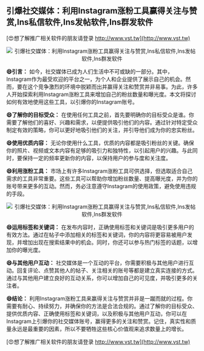 ## **引爆社交媒体：利用Instagram涨粉工具赢得关注与赞赏,Ins私信软件,Ins发帖软件,Ins群发软件**

[😍想了解推广相关软件的朋友请登录 http://www.vst.tw](http://www.vst.tw)

 <center><img src="https://vst.tw/MP4/tuiguang/png/0.png" alt="引爆社交媒体：利用Instagram涨粉工具赢得关注与赞赏,Ins私信软件,Ins发帖软件,Ins群发软件"></center>

**😄引言：**
如今，社交媒体已成为人们生活中不可或缺的一部分。其中，Instagram作为最受欢迎的平台之一，为个人和企业提供了展示自己的机会。然而，要在这个竞争激烈的环境中脱颖而出并赢得关注和赞赏并非易事。为此，许多人开始探索利用Instagram涨粉工具来增加自己的粉丝数量和曝光度。本文将探讨如何有效地使用这些工具，以引爆你的Instagram账号。

**😄了解你的目标受众：**
在使用任何工具之前，首先要明确你的目标受众是谁。你需要了解他们的喜好、兴趣和需求，以便提供吸引他们的内容。通过针对特定受众制定有效的策略，你可以更好地吸引他们的关注，并引导他们成为你的忠实粉丝。

**😄使用优质内容：**
无论你使用什么工具，优质的内容都是吸引粉丝的关键。确保你的照片、视频或文本内容有足够的吸引力和独特性，以引起用户的兴趣。与此同时，要保持一定的频率更新你的内容，以保持用户的参与度和关注度。

**😄利用涨粉工具：**
市场上有许多Instagram涨粉工具可供选择，但选取适合自己需求的工具非常重要。这些工具可以帮助你增加粉丝数量、提高曝光度，并为你的账号带来更多的互动。然而，务必注意遵守Instagram的使用政策，避免使用违规的手段。

 <center><img src="https://vst.tw/MP4/tuiguang/png/8.png" alt="引爆社交媒体：利用Instagram涨粉工具赢得关注与赞赏,Ins私信软件,Ins发帖软件,Ins群发软件"></center>

**😄运用标签和关键词：**
在发布内容时，正确使用标签和关键词是吸引更多用户的有效方法。通过在帖子中添加相关的标签和关键词，你的内容将更容易被用户发现，并增加出现在搜索结果中的机会。同时，你还可以参与热门标签的话题，以增加你的曝光度。

**😄与其他用户互动：**
社交媒体是一个互动的平台，你需要积极与其他用户进行互动。回复评论、点赞其他人的帖子、关注相关的账号等都是建立真实连接的方式。通过与其他用户建立良好的互动关系，你可以增加自己的可见度，并吸引更多的关注者。

**😄结论：**
利用Instagram涨粉工具来赢得关注与赞赏并非是一蹴而就的过程。你需要有耐心、持续努力，并确保你的方法是合法合规的。通过了解你的目标受众、提供优质内容、正确使用标签和关键词，以及积极与其他用户互动，你可以在Instagram上引爆你的社交媒体账号，赢得更多的关注和赞赏。记住，真实性和质量永远是最重要的因素，所以不要牺牲这些核心价值观来追求数量上的增长。

[😍想了解推广相关软件的朋友请登录 http://www.vst.tw](http://www.vst.tw)



